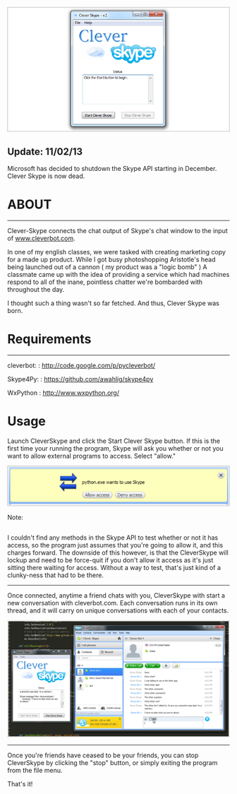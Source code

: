 <p align="center">
	<img src="https://github.com/Audionautics/Clever-Skype/raw/master/doc_images/Clever_skype.PNG?raw=true")/>
</p>

Update: 11/02/13
----------------  

Microsoft has decided to shutdown the Skype API starting in December. Clever Skype is now dead. 

ABOUT
=====
----------------------------
Clever-Skype connects the chat output of Skype's chat window to the input of www.cleverbot.com.

In one of my english classes, we were tasked with creating marketing copy for a made up product. 
While I got busy photoshopping Aristotle's head being launched out of a cannon ( my product was a 
"logic bomb" ) A classmate came up with the idea of providing a service which had machines respond 
to all of the inane, pointless chatter we're bombarded with throughout the day. 

I thought such a thing wasn't so far fetched. And thus, Clever Skype was born. 


Requirements
============
---------------------------------
cleverbot:
: http://code.google.com/p/pycleverbot/ 

Skype4Py:
: https://github.com/awahlig/skype4py

WxPython
: http://www.wxpython.org/

Usage
=====

Launch CleverSkype and click the Start Clever Skype button. If this is the first time your running the program, 
Skype will ask you whether or not you want to allow external programs to access. Select "allow."

<p align="center">
	<img src="https://github.com/Audionautics/Clever-Skype/raw/master/doc_images/allow_connection.png?raw=true")/>
</p>

Note:
##
I couldn't find any methods in the Skype API to test whether or not it has access, so the program just assumes that you're going to allow it, and this charges forward. The downside of this however, is that the CleverSkype will lockup and need to be force-quit if you don't allow it access as it's just sitting there waiting for access. Without a way to test, that's just kind of a clunky-ness that had to be there. 

----------------------------------------

Once connected, anytime a friend chats with you, CleverSkype with start a new conversation with cleverbot.com. Each conversation runs in its own thread, and it will carry on unique conversations with each of your contacts. 

<p align="center">
	<img src="https://github.com/Audionautics/Clever-Skype/raw/master/doc_images/skype_w_cs.PNG?raw=true")/>
</p>

---------------------------------------------

Once you're friends have ceased to be your friends, you can stop CleverSkype by clicking the "stop" button, or simply exiting the program from the file menu. 

That's it! 













